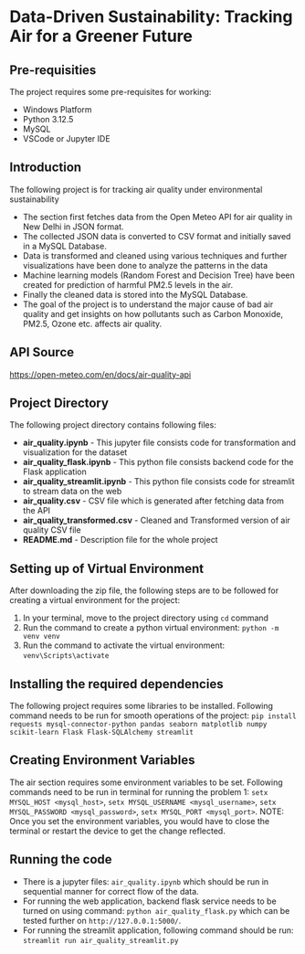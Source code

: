 # Data-Driven Sustainability: Tracking Air for a Greener Future

## Pre-requisities
The project requires some pre-requisites for working:
- Windows Platform
- Python 3.12.5
- MySQL
- VSCode or Jupyter IDE

## Introduction
The following project is for tracking air quality under environmental sustainability
- The section first fetches data from the Open Meteo API for air quality in New Delhi in JSON format. 
- The collected JSON data is converted to CSV format and initially saved in a MySQL Database.
- Data is transformed and cleaned using various techniques and further visualizations have been done to analyze the patterns in the data
- Machine learning models (Random Forest and Decision Tree) have been created for prediction of harmful PM2.5 levels in the air.
- Finally the cleaned data is stored into the MySQL Database.
- The goal of the project is to understand the major cause of bad air quality and get insights on how pollutants such as
Carbon Monoxide, PM2.5, Ozone etc. affects air quality.

## API Source
https://open-meteo.com/en/docs/air-quality-api

## Project Directory
The following project directory contains following files:
- **air_quality.ipynb** - This jupyter file consists code for transformation and visualization for the dataset
- **air_quality_flask.ipynb** - This python file consists backend code for the Flask application
- **air_quality_streamlit.ipynb** - This python file consists code for streamlit to stream data on the web
- **air_quality.csv** - CSV file which is generated after fetching data from the API
- **air_quality_transformed.csv** - Cleaned and Transformed version of air quality CSV file  
- **README.md** - Description file for the whole project

## Setting up of Virtual Environment
After downloading the zip file, the following steps are to be followed for creating a virtual environment for the project:
1. In your terminal, move to the project directory using `cd` command
2. Run the command to create a python virtual environment: `python -m venv venv`
3. Run the command to activate the virtual environment: `venv\Scripts\activate`

## Installing the required dependencies
The following project requires some libraries to be installed. Following command needs to be run
for smooth operations of the project: `pip install requests mysql-connector-python pandas seaborn matplotlib numpy scikit-learn Flask Flask-SQLAlchemy streamlit`

## Creating Environment Variables
The air section requires some environment variables to be set. 
Following commands need to be run in terminal for running the problem 1: `setx MYSQL_HOST <mysql_host>`, `setx MYSQL_USERNAME <mysql_username>`, `setx MYSQL_PASSWORD <mysql_password>`, `setx MYSQL_PORT <mysql_port>`.
NOTE: Once you set the environment variables, you would have to close the terminal or restart the device to get the change reflected.

## Running the code
- There is a jupyter files: `air_quality.ipynb` which should be run in sequential manner for correct flow of the data. 
- For running the web application, backend flask service needs to be turned on using command: `python air_quality_flask.py` which can be tested
further on `http://127.0.0.1:5000/`.
- For running the streamlit application, following command should be run: `streamlit run air_quality_streamlit.py`
